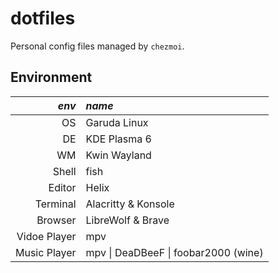 # dotfiles

Personal config files managed by `chezmoi`.

## Environment
| _env_ | _name_ |
|---:|:---|
|OS           | Garuda Linux |
|DE           | KDE Plasma 6 |
|WM           | Kwin Wayland |
|Shell        | fish |
|Editor       | Helix |
|Terminal     | Alacritty & Konsole |
|Browser      | LibreWolf & Brave |
|Vidoe Player | mpv |
|Music Player | mpv \| DeaDBeeF \| foobar2000 (wine) |
